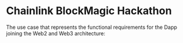 # Chainlink BlockMagic Hackathon

The use case that represents the functional requirements for the Dapp joining the Web2 and Web3 architecture:

